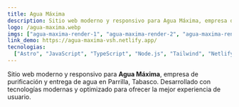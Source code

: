 ```yaml
---
title: Agua Máxima
description: Sitio web moderno y responsivo para Agua Máxima, empresa de purificación y entrega de agua en Parrilla, Tabasco. Desarrollado con Astro, TailwindCSS y desplegado en Netlify.
logo: /agua-maxima.webp
imgs: ["agua-maxima-render-1", "agua-maxima-render-2", "agua-maxima-render-3"]
link_demo: https://agua-maxima-vsh.netlify.app/
tecnologias:
  ["Astro", "JavaScript", "TypeScript", "Node.js", "Tailwind", "Netlify"]
---
```


Sitio web moderno y responsivo para **Agua Máxima**, empresa de purificación y entrega de agua en Parrilla, Tabasco. Desarrollado con tecnologías modernas y optimizado para ofrecer la mejor experiencia de usuario.